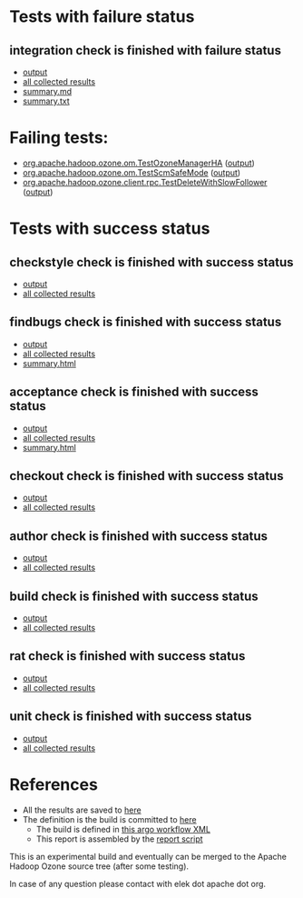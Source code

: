 # Tests with failure status

## integration check is finished with failure status

   * [output](https://raw.githubusercontent.com/elek/ozone-ci-03/master/pr/pr-hdds2341-zskrv/integration/output.log)
   * [all collected results](https://github.com/elek/ozone-ci-03/tree/master/pr/pr-hdds2341-zskrv/integration)
   * [summary.md](https://github.com/elek/ozone-ci-03/tree/master/pr/pr-hdds2341-zskrv/integration/summary.md)
   * [summary.txt](https://github.com/elek/ozone-ci-03/tree/master/pr/pr-hdds2341-zskrv/integration/summary.txt)

# Failing tests: 

 * [org.apache.hadoop.ozone.om.TestOzoneManagerHA](hadoop-ozone/integration-test/org.apache.hadoop.ozone.om.TestOzoneManagerHA.txt) ([output](hadoop-ozone/integration-test/org.apache.hadoop.ozone.om.TestOzoneManagerHA-output.txt))
 * [org.apache.hadoop.ozone.om.TestScmSafeMode](hadoop-ozone/integration-test/org.apache.hadoop.ozone.om.TestScmSafeMode.txt) ([output](hadoop-ozone/integration-test/org.apache.hadoop.ozone.om.TestScmSafeMode-output.txt))
 * [org.apache.hadoop.ozone.client.rpc.TestDeleteWithSlowFollower](hadoop-ozone/integration-test/org.apache.hadoop.ozone.client.rpc.TestDeleteWithSlowFollower.txt) ([output](hadoop-ozone/integration-test/org.apache.hadoop.ozone.client.rpc.TestDeleteWithSlowFollower-output.txt))


# Tests with success status

## checkstyle check is finished with success status

   * [output](https://raw.githubusercontent.com/elek/ozone-ci-03/master/pr/pr-hdds2341-zskrv/checkstyle/output.log)
   * [all collected results](https://github.com/elek/ozone-ci-03/tree/master/pr/pr-hdds2341-zskrv/checkstyle)


## findbugs check is finished with success status

   * [output](https://raw.githubusercontent.com/elek/ozone-ci-03/master/pr/pr-hdds2341-zskrv/findbugs/output.log)
   * [all collected results](https://github.com/elek/ozone-ci-03/tree/master/pr/pr-hdds2341-zskrv/findbugs)
   * [summary.html](https://elek.github.io/ozone-ci-03/pr/pr-hdds2341-zskrv/findbugs/summary.html)


## acceptance check is finished with success status

   * [output](https://raw.githubusercontent.com/elek/ozone-ci-03/master/pr/pr-hdds2341-zskrv/acceptance/output.log)
   * [all collected results](https://github.com/elek/ozone-ci-03/tree/master/pr/pr-hdds2341-zskrv/acceptance)
   * [summary.html](https://elek.github.io/ozone-ci-03/pr/pr-hdds2341-zskrv/acceptance/summary.html)


## checkout check is finished with success status

   * [output](https://raw.githubusercontent.com/elek/ozone-ci-03/master/pr/pr-hdds2341-zskrv/checkout/output.log)
   * [all collected results](https://github.com/elek/ozone-ci-03/tree/master/pr/pr-hdds2341-zskrv/checkout)


## author check is finished with success status

   * [output](https://raw.githubusercontent.com/elek/ozone-ci-03/master/pr/pr-hdds2341-zskrv/author/output.log)
   * [all collected results](https://github.com/elek/ozone-ci-03/tree/master/pr/pr-hdds2341-zskrv/author)


## build check is finished with success status

   * [output](https://raw.githubusercontent.com/elek/ozone-ci-03/master/pr/pr-hdds2341-zskrv/build/output.log)
   * [all collected results](https://github.com/elek/ozone-ci-03/tree/master/pr/pr-hdds2341-zskrv/build)


## rat check is finished with success status

   * [output](https://raw.githubusercontent.com/elek/ozone-ci-03/master/pr/pr-hdds2341-zskrv/rat/output.log)
   * [all collected results](https://github.com/elek/ozone-ci-03/tree/master/pr/pr-hdds2341-zskrv/rat)


## unit check is finished with success status

   * [output](https://raw.githubusercontent.com/elek/ozone-ci-03/master/pr/pr-hdds2341-zskrv/unit/output.log)
   * [all collected results](https://github.com/elek/ozone-ci-03/tree/master/pr/pr-hdds2341-zskrv/unit)




# References

 * All the results are saved to [here](https://github.com/elek/ozone-ci-03/tree/master/pr/pr-hdds2341-zskrv/)
 * The definition is the build is committed to [here](https://github.com/elek/argo-ozone)
    * The build is defined in [this argo workflow XML](https://github.com/elek/argo-ozone/blob/master/ozone-build.yaml)
    * This report is assembled by the [report script](https://github.com/elek/argo-ozone/blob/master/scripts/report.sh)

This is an experimental build and eventually can be merged to the Apache Hadoop Ozone source tree (after some testing).

In case of any question please contact with elek dot apache dot org.
